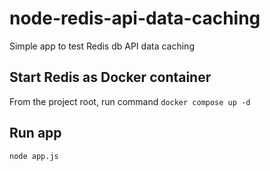 # node-redis-api-data-caching

Simple app to test Redis db API data caching

## Start Redis as Docker container

From the project root, run command `docker compose up -d`

## Run app

`node app.js`
